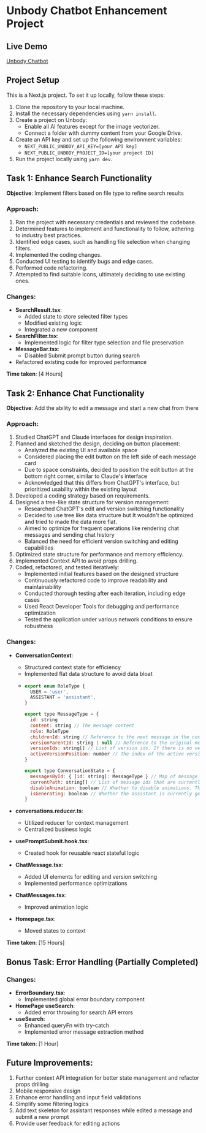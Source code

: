 # Unbody Chatbot Enhancement Project

## Live Demo

[Unbody Chatbot](https://unbody-chatbot.netlify.app)

## Project Setup

This is a Next.js project. To set it up locally, follow these steps:

1. Clone the repository to your local machine.
2. Install the necessary dependencies using `yarn install`.
3. Create a project on Unbody:
   - Enable all AI features except for the image vectorizer.
   - Connect a folder with dummy content from your Google Drive.
4. Create an API key and set up the following environment variables:
   - `NEXT_PUBLIC_UNBODY_API_KEY=[your API key]`
   - `NEXT_PUBLIC_UNBODY_PROJECT_ID=[your project ID]`
5. Run the project locally using `yarn dev`.

## Task 1: Enhance Search Functionality

**Objective**: Implement filters based on file type to refine search results

### Approach:

1. Ran the project with necessary credentials and reviewed the codebase.
2. Determined features to implement and functionality to follow, adhering to industry best practices.
3. Identified edge cases, such as handling file selection when changing filters.
4. Implemented the coding changes.
5. Conducted UI testing to identify bugs and edge cases.
6. Performed code refactoring.
7. Attempted to find suitable icons, ultimately deciding to use existing ones.

### Changes:

- **SearchResult.tsx**:
  - Added state to store selected filter types
  - Modified existing logic
  - Integrated a new component
- **SearchFilter.tsx**:
  - Implemented logic for filter type selection and file preservation
- **MessageBar.tsx**:
  - Disabled Submit prompt button during search
- Refactored existing code for improved performance

**Time taken**: [4 Hours]

## Task 2: Enhance Chat Functionality

**Objective**: Add the ability to edit a message and start a new chat from there

### Approach:

1. Studied ChatGPT and Claude interfaces for design inspiration.
2. Planned and sketched the design, deciding on button placement:
   - Analyzed the existing UI and available space
   - Considered placing the edit button on the left side of each message card
   - Due to space constraints, decided to position the edit button at the bottom right corner, similar to Claude's interface
   - Acknowledged that this differs from ChatGPT's interface, but prioritized usability within the existing layout
3. Developed a coding strategy based on requirements.
4. Designed a tree-like state structure for version management:
   - Researched ChatGPT's edit and version switching functionality
   - Decided to use tree like data structure but It wouldn't be optimized and tried to made the data more flat.
   - Aimed to optimize for frequent operations like rendering chat messages and sending chat history
   - Balanced the need for efficient version switching and editing capabilities
5. Optimized state structure for performance and memory efficiency.
6. Implemented Context API to avoid props drilling.
7. Coded, refactored, and tested iteratively:
   - Implemented initial features based on the designed structure
   - Continuously refactored code to improve readability and maintainability
   - Conducted thorough testing after each iteration, including edge cases
   - Used React Developer Tools for debugging and performance optimization
   - Tested the application under various network conditions to ensure robustness

### Changes:

- **ConversationContext**:

  - Structured context state for efficiency
  - Implemented flat data structure to avoid data bloat
  - ```javascript
    export enum RoleType {
      USER = 'user',
      ASSISTANT = 'assistant',
    }

    export type MessageType = {
      id: string
      content: string // The message content
      role: RoleType
      childrenId: string // Reference to the next message in the conversation
      versionParentId: string | null // Reference to the original message this is a version of
      versionIds: string[] // List of version ids. If there is no version then it's an empty array
      activeVersionPosition: number // The index of the active version in the versionIds array. If it's the original message then it's 0. If it's the first version then it's 1, and so on. And it is used for preserving the active version when switching between messages. I noticed chatgpt doesn't preserve the active version when switching between messages, so I added this feature
    }

    export type ConversationState = {
      messagesById: { [id: string]: MessageType } // Map of message id to message
      currentPath: string[] // List of message ids that are currently being viewed. If the edit version is switched, the path will be updated
      disableAnimation: boolean // Whether to disable animations. This used to prevent animations like when assistant is generating a edited version response, or assistant is generating a response
      isGenerating: boolean // Whether the assistant is currently generating a response. Moved isGenerating state from HomePage to context to make it easier to manage
    }
    ```

- **conversations.reducer.ts**:
  - Utilized reducer for context management
  - Centralized business logic
- **usePromptSubmit.hook.tsx**:
  - Created hook for reusable react stateful logic
- **ChatMessage.tsx**:
  - Added UI elements for editing and version switching
  - Implemented performance optimizations
- **ChatMessages.tsx**:
  - Improved animation logic
- **Homepage.tsx**:
  - Moved states to context

**Time taken**: [15 Hours]

## Bonus Task: Error Handling (Partially Completed)

### Changes:

- **ErrorBoundary.tsx**:
  - Implemented global error boundary component
- **HomePage useSearch**:
  - Added error throwing for search API errors
- **useSearch**:
  - Enhanced queryFn with try-catch
  - Implemented error message extraction method

**Time taken**: [1 Hour]

## Future Improvements:

1. Further context API integration for better state management and refactor props drilling
2. Mobile responsive design
3. Enhance error handling and input field validations
4. Simplify some filtering logics
5. Add text skeleton for assistant responses while edited a message and submit a new prompt
6. Provide user feedback for editing actions
